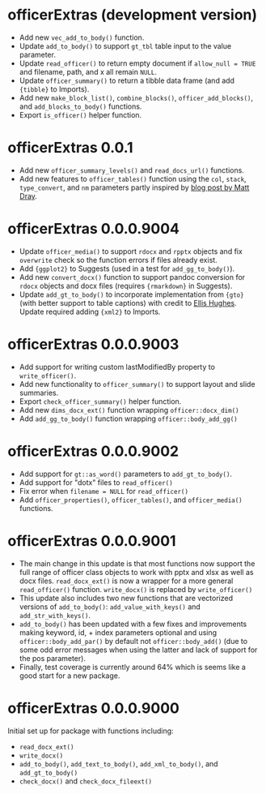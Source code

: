 # officerExtras (development version)

* Add new `vec_add_to_body()` function.
* Update `add_to_body()` to support `gt_tbl` table input to the value parameter.
* Update `read_officer()` to return empty document if `allow_null = TRUE` and filename, path, and x all remain `NULL`.
* Update `officer_summary()` to return a tibble data frame (and add `{tibble}` to Imports).
* Add new `make_block_list()`, `combine_blocks()`, `officer_add_blocks()`, and `add_blocks_to_body()` functions.
* Export `is_officer()` helper function.

# officerExtras 0.0.1

* Add new `officer_summary_levels()` and `read_docs_url()` functions.
* Add new features to `officer_tables()` function using the `col`, `stack`, `type_convert`, and `nm` parameters partly inspired by [blog post by Matt Dray](https://www.rostrum.blog/2023/06/07/rectangular-officer/).

# officerExtras 0.0.0.9004

* Update `officer_media()` to support `rdocx` and `rpptx` objects and fix `overwrite` check so the function errors if files already exist.
* Add `{ggplot2}` to Suggests (used in a test for `add_gg_to_body()`).
* Add new `convert_docx()` function to support pandoc conversion for `rdocx` objects and docx files (requires `{rmarkdown}` in Suggests).
* Update `add_gt_to_body()` to incorporate implementation from `{gto}` (with better support to table captions) with credit to [Ellis Hughes](https://github.com/thebioengineer). Update required adding `{xml2}` to Imports.

# officerExtras 0.0.0.9003

* Add support for writing custom lastModifiedBy property to `write_officer()`.
* Add new functionality to `officer_summary()` to support layout and slide summaries.
* Export `check_officer_summary()` helper function.
* Add new `dims_docx_ext()` function wrapping `officer::docx_dim()`
* Add `add_gg_to_body()` function wrapping `officer::body_add_gg()`

# officerExtras 0.0.0.9002

* Add support for `gt::as_word()` parameters to `add_gt_to_body()`.
* Add support for "dotx" files to `read_officer()`
* Fix error when `filename = NULL` for `read_officer()`
* Add `officer_properties()`, `officer_tables()`, and `officer_media()` functions.

# officerExtras 0.0.0.9001

* The main change in this update is that most functions now support the full range of officer class objects to work with pptx and xlsx as well as docx files. `read_docx_ext()` is now a wrapper for a more general `read_officer()` function. `write_docx()` is replaced by `write_officer()`
* This update also includes two new functions that are vectorized versions of `add_to_body()`: `add_value_with_keys()` and `add_str_with_keys()`.
* `add_to_body()` has been updated with a few fixes and improvements making keyword, id, + index parameters optional and using `officer::body_add_par()` by default not `officer::body_add()` (due to some odd error messages when using the latter and lack of support for the pos parameter).
* Finally, test coverage is currently around 64% which is seems like a good start for a new package.

# officerExtras 0.0.0.9000

Initial set up for package with functions including:

* `read_docx_ext()`
* `write_docx()`
* `add_to_body()`, `add_text_to_body()`, `add_xml_to_body()`, and `add_gt_to_body()`
* `check_docx()` and `check_docx_fileext()`
